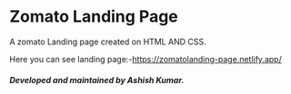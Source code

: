# Zomato Landing Page

A zomato Landing page created on HTML AND CSS.

Here you can see landing page:-https://zomatolanding-page.netlify.app/


##### Developed and maintained by Ashish Kumar.
